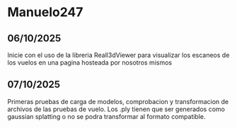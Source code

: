 # Manuelo247

## 06/10/2025
Inicie con el uso de la libreria Reall3dViewer para visualizar los escaneos de los vuelos en una pagina hosteada por nosotros mismos

## 07/10/2025
Primeras pruebas de carga de modelos, comprobacion y transformacion de archivos de las pruebas de vuelo. Los .ply tienen que ser generados como gaussian splatting o no se podra transformar al formato compatible.